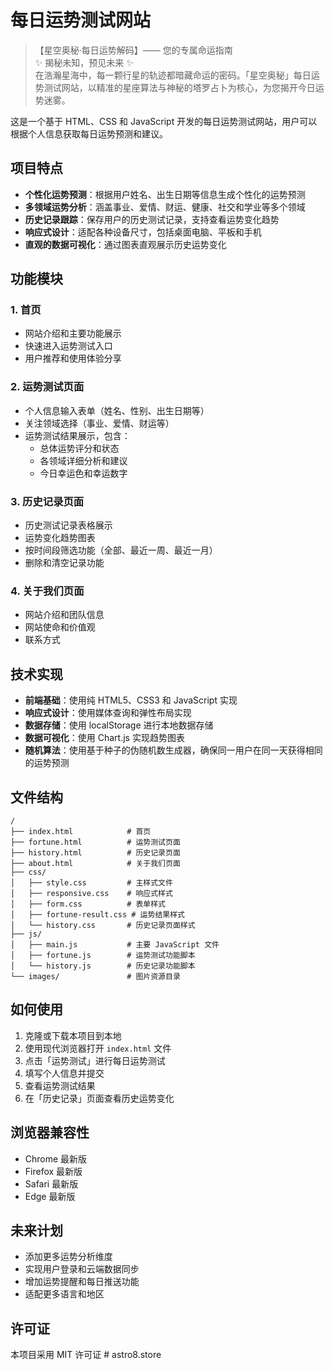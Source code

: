 # 每日运势测试网站

> 【星空奥秘·每日运势解码】—— 您的专属命运指南  
> ✨ 揭秘未知，预见未来 ✨  
> 在浩瀚星海中，每一颗行星的轨迹都暗藏命运的密码。「星空奥秘」每日运势测试网站，以精准的星座算法与神秘的塔罗占卜为核心，为您揭开今日运势迷雾。

这是一个基于 HTML、CSS 和 JavaScript 开发的每日运势测试网站，用户可以根据个人信息获取每日运势预测和建议。

## 项目特点

- **个性化运势预测**：根据用户姓名、出生日期等信息生成个性化的运势预测
- **多领域运势分析**：涵盖事业、爱情、财运、健康、社交和学业等多个领域
- **历史记录跟踪**：保存用户的历史测试记录，支持查看运势变化趋势
- **响应式设计**：适配各种设备尺寸，包括桌面电脑、平板和手机
- **直观的数据可视化**：通过图表直观展示历史运势变化

## 功能模块

### 1. 首页

- 网站介绍和主要功能展示
- 快速进入运势测试入口
- 用户推荐和使用体验分享

### 2. 运势测试页面

- 个人信息输入表单（姓名、性别、出生日期等）
- 关注领域选择（事业、爱情、财运等）
- 运势测试结果展示，包含：
  - 总体运势评分和状态
  - 各领域详细分析和建议
  - 今日幸运色和幸运数字

### 3. 历史记录页面

- 历史测试记录表格展示
- 运势变化趋势图表
- 按时间段筛选功能（全部、最近一周、最近一月）
- 删除和清空记录功能

### 4. 关于我们页面

- 网站介绍和团队信息
- 网站使命和价值观
- 联系方式

## 技术实现

- **前端基础**：使用纯 HTML5、CSS3 和 JavaScript 实现
- **响应式设计**：使用媒体查询和弹性布局实现
- **数据存储**：使用 localStorage 进行本地数据存储
- **数据可视化**：使用 Chart.js 实现趋势图表
- **随机算法**：使用基于种子的伪随机数生成器，确保同一用户在同一天获得相同的运势预测

## 文件结构

```
/ 
├── index.html            # 首页
├── fortune.html          # 运势测试页面
├── history.html          # 历史记录页面
├── about.html            # 关于我们页面
├── css/
│   ├── style.css         # 主样式文件
│   ├── responsive.css    # 响应式样式
│   ├── form.css          # 表单样式
│   ├── fortune-result.css # 运势结果样式
│   └── history.css       # 历史记录页面样式
├── js/
│   ├── main.js           # 主要 JavaScript 文件
│   ├── fortune.js        # 运势测试功能脚本
│   └── history.js        # 历史记录功能脚本
└── images/               # 图片资源目录
```

## 如何使用

1. 克隆或下载本项目到本地
2. 使用现代浏览器打开 `index.html` 文件
3. 点击「运势测试」进行每日运势测试
4. 填写个人信息并提交
5. 查看运势测试结果
6. 在「历史记录」页面查看历史运势变化

## 浏览器兼容性

- Chrome 最新版
- Firefox 最新版
- Safari 最新版
- Edge 最新版

## 未来计划

- 添加更多运势分析维度
- 实现用户登录和云端数据同步
- 增加运势提醒和每日推送功能
- 适配更多语言和地区

## 许可证

本项目采用 MIT 许可证 # astro8.store
